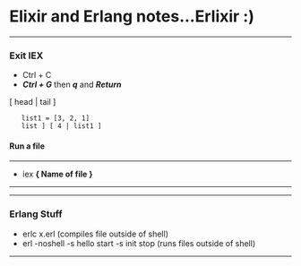 # Elixir and Erlang notes...Erlixir :)
---

### Exit IEX
- Ctrl + C
- ***Ctrl + G*** then ***q*** and ***Return***

[ head | tail ]

       list1 = [3, 2, 1]
       list ] [ 4 | list1 ]

#### Run a file
---

- iex **{ Name of file }**

---

---

### Erlang Stuff
- erlc x.erl (compiles file outside of shell)
- erl -noshell -s hello start -s init stop (runs files outside of shell)

---